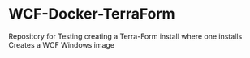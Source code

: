 # WCF-Docker-TerraForm
Repository for Testing creating a Terra-Form install where one installs Creates a WCF Windows image
